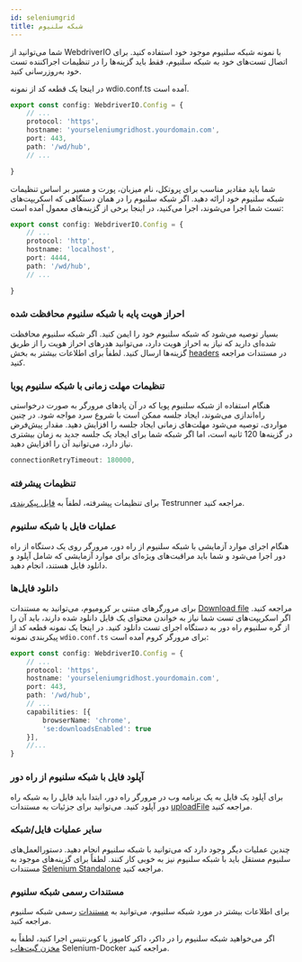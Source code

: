 ```yaml
---
id: seleniumgrid
title: شبکه سلنیوم
---
```


شما می‌توانید از WebdriverIO با نمونه شبکه سلنیوم موجود خود استفاده کنید. برای اتصال تست‌های خود به شبکه سلنیوم، فقط باید گزینه‌ها را در تنظیمات اجراکننده تست خود به‌روزرسانی کنید.

در اینجا یک قطعه کد از نمونه wdio.conf.ts آمده است.

```ts title=wdio.conf.ts
export const config: WebdriverIO.Config = {
    // ...
    protocol: 'https',
    hostname: 'yourseleniumgridhost.yourdomain.com',
    port: 443,
    path: '/wd/hub',
    // ...

}
```
شما باید مقادیر مناسب برای پروتکل، نام میزبان، پورت و مسیر بر اساس تنظیمات شبکه سلنیوم خود ارائه دهید.
اگر شبکه سلنیوم را در همان دستگاهی که اسکریپت‌های تست شما اجرا می‌شوند، اجرا می‌کنید، در اینجا برخی از گزینه‌های معمول آمده است:

```ts title=wdio.conf.ts
export const config: WebdriverIO.Config = {
    // ...
    protocol: 'http',
    hostname: 'localhost',
    port: 4444,
    path: '/wd/hub',
    // ...

}
```

### احراز هویت پایه با شبکه سلنیوم محافظت شده

بسیار توصیه می‌شود که شبکه سلنیوم خود را ایمن کنید. اگر شبکه سلنیوم محافظت شده‌ای دارید که نیاز به احراز هویت دارد، می‌توانید هدرهای احراز هویت را از طریق گزینه‌ها ارسال کنید.
لطفاً برای اطلاعات بیشتر به بخش [headers](https://webdriver.io/docs/configuration/#headers) در مستندات مراجعه کنید.

### تنظیمات مهلت زمانی با شبکه سلنیوم پویا

هنگام استفاده از شبکه سلنیوم پویا که در آن پادهای مرورگر به صورت درخواستی راه‌اندازی می‌شوند، ایجاد جلسه ممکن است با شروع سرد مواجه شود. در چنین مواردی، توصیه می‌شود مهلت‌های زمانی ایجاد جلسه را افزایش دهید. مقدار پیش‌فرض در گزینه‌ها 120 ثانیه است، اما اگر شبکه شما برای ایجاد یک جلسه جدید به زمان بیشتری نیاز دارد، می‌توانید آن را افزایش دهید.

```ts
connectionRetryTimeout: 180000,
```

### تنظیمات پیشرفته

برای تنظیمات پیشرفته، لطفاً به [فایل پیکربندی](https://webdriver.io/docs/configurationfile) Testrunner مراجعه کنید.

### عملیات فایل با شبکه سلنیوم

هنگام اجرای موارد آزمایشی با شبکه سلنیوم از راه دور، مرورگر روی یک دستگاه از راه دور اجرا می‌شود و شما باید مراقبت‌های ویژه‌ای برای موارد آزمایشی که شامل آپلود و دانلود فایل هستند، انجام دهید.

### دانلود فایل‌ها

برای مرورگرهای مبتنی بر کرومیوم، می‌توانید به مستندات [Download file](https://webdriver.io/docs/api/browser/downloadFile) مراجعه کنید. اگر اسکریپت‌های تست شما نیاز به خواندن محتوای یک فایل دانلود شده دارند، باید آن را از گره سلنیوم راه دور به دستگاه اجرای تست دانلود کنید. در اینجا یک نمونه قطعه کد از پیکربندی نمونه `wdio.conf.ts` برای مرورگر کروم آمده است:

```ts title=wdio.conf.ts
export const config: WebdriverIO.Config = {
    // ...
    protocol: 'https',
    hostname: 'yourseleniumgridhost.yourdomain.com',
    port: 443,
    path: '/wd/hub',
    // ...
    capabilities: [{
        browserName: 'chrome',
        'se:downloadsEnabled': true
    }],
    //...
}
```

### آپلود فایل با شبکه سلنیوم از راه دور

برای آپلود یک فایل به یک برنامه وب در مرورگر راه دور، ابتدا باید فایل را به شبکه راه دور آپلود کنید. می‌توانید برای جزئیات به مستندات [uploadFile](https://webdriver.io/docs/api/browser/uploadFile) مراجعه کنید.

### سایر عملیات فایل/شبکه

چندین عملیات دیگر وجود دارد که می‌توانید با شبکه سلنیوم انجام دهید. دستورالعمل‌های سلنیوم مستقل باید با شبکه سلنیوم نیز به خوبی کار کنند. لطفاً برای گزینه‌های موجود به مستندات [Selenium Standalone](https://webdriver.io/docs/api/selenium/) مراجعه کنید.


### مستندات رسمی شبکه سلنیوم

برای اطلاعات بیشتر در مورد شبکه سلنیوم، می‌توانید به [مستندات](https://www.selenium.dev/documentation/grid/) رسمی شبکه سلنیوم مراجعه کنید.

اگر می‌خواهید شبکه سلنیوم را در داکر، داکر کامپوز یا کوبرنتیس اجرا کنید، لطفاً به [مخزن گیت‌هاب](https://github.com/SeleniumHQ/docker-selenium) Selenium-Docker مراجعه کنید.